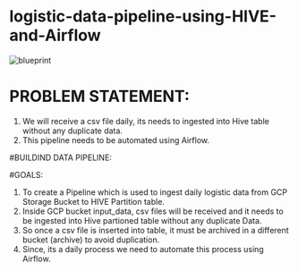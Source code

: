 # logistic-data-pipeline-using-HIVE-and-Airflow

![blueprint](https://github.com/balajide19/logistic-data-pipeline-using-HIVE-and-Airflow/assets/146630003/18d3df6d-857a-47ed-9c71-28867f8f085a)

# PROBLEM STATEMENT:

1) We will receive a csv file daily, its needs to ingested into Hive table without any duplicate data.
2) This pipeline needs to be automated using Airflow.

#BUILDIND DATA PIPELINE:

#GOALS:

1) To create a Pipeline which is used to ingest daily logistic data from GCP Storage Bucket to HIVE Partition table.
2) Inside GCP bucket input_data, csv files will be received and it needs to be ingested into Hive partioned table without any duplicate Data.
3) So once a csv file is inserted into table, it must be archived in a different bucket (archive) to avoid duplication.
4) Since, its a daily process we need to automate this process using Airflow.

